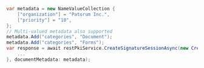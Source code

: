 ﻿```cs
var metadata = new NameValueCollection {
	["organization"] = "Patorum Inc.",
	["priority"] = "10",
};
// Multi-valued metadata also supported
metadata.Add("categories", "Document");
metadata.Add("categories", "Forms");
var response = await restPkiService.CreateSignatureSessionAsync(new CreateSignatureSessionRequest() {
	...
}, documentMetadata: metadata);
```
